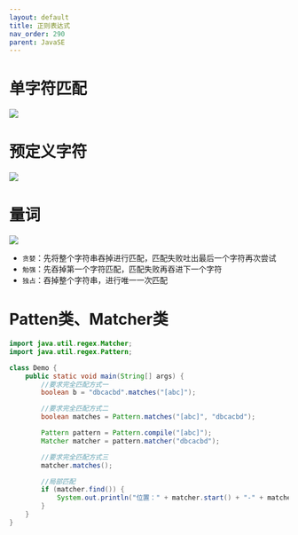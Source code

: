 ```yaml
---
layout: default
title: 正则表达式
nav_order: 290
parent: JavaSE
---
```

# 单字符匹配

![](https://cdn.jsdelivr.net/gh/guosonglu/images@master/blog-img/20221207165841.png)

# 预定义字符

![](https://cdn.jsdelivr.net/gh/guosonglu/images@master/blog-img/20221207165913.png)

# 量词

![](https://cdn.jsdelivr.net/gh/guosonglu/images@master/blog-img/20221207181621.png)

- `贪婪`：先将整个字符串吞掉进行匹配，匹配失败吐出最后一个字符再次尝试
- `勉强`：先吞掉第一个字符匹配，匹配失败再吞进下一个字符
- `独占`：吞掉整个字符串，进行唯一一次匹配

# Patten类、Matcher类

```java
import java.util.regex.Matcher;
import java.util.regex.Pattern;

class Demo {
    public static void main(String[] args) {
        //要求完全匹配方式一
        boolean b = "dbcacbd".matches("[abc]");

        //要求完全匹配方式二
        boolean matches = Pattern.matches("[abc]", "dbcacbd");

        Pattern pattern = Pattern.compile("[abc]");
        Matcher matcher = pattern.matcher("dbcacbd");

        //要求完全匹配方式三
        matcher.matches();

        //局部匹配
        if (matcher.find()) {
            System.out.println("位置：" + matcher.start() + "-" + matcher.end());
        }
    }
}
```



 
